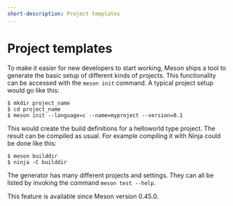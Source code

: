 ```yaml
---
short-description: Project templates
...
```


# Project templates

To make it easier for new developers to start working, Meson ships a
tool to generate the basic setup of different kinds of projects. This
functionality can be accessed with the `meson init` command. A typical
project setup would go like this:

```console
$ mkdir project_name
$ cd project_name
$ meson init --language=c --name=myproject --version=0.1
```

This would create the build definitions for a helloworld type
project. The result can be compiled as usual. For example compiling it
with Ninja could be done like this:

```
$ meson builddir
$ ninja -C builddir
```

The generator has many different projects and settings. They can all
be listed by invoking the command `meson test --help`.

This feature is available since Meson version 0.45.0.
